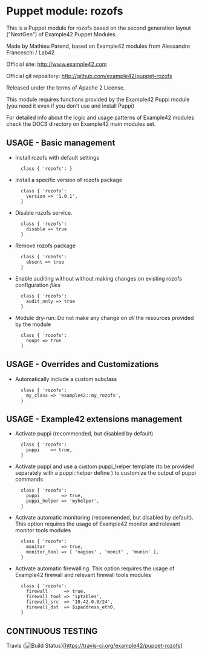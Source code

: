 # Puppet module: rozofs

This is a Puppet module for rozofs based on the second generation layout ("NextGen") of Example42 Puppet Modules.

Made by Mathieu Parend, based on Example42 modules from Alessandro Franceschi / Lab42

Official site: http://www.example42.com

Official git repository: http://github.com/example42/puppet-rozofs

Released under the terms of Apache 2 License.

This module requires functions provided by the Example42 Puppi module (you need it even if you don't use and install Puppi)

For detailed info about the logic and usage patterns of Example42 modules check the DOCS directory on Example42 main modules set.


## USAGE - Basic management

* Install rozofs with default settings

        class { 'rozofs': }

* Install a specific version of rozofs package

        class { 'rozofs':
          version => '1.0.1',
        }

* Disable rozofs service.

        class { 'rozofs':
          disable => true
        }

* Remove rozofs package

        class { 'rozofs':
          absent => true
        }

* Enable auditing without without making changes on existing rozofs configuration *files*

        class { 'rozofs':
          audit_only => true
        }

* Module dry-run: Do not make any change on *all* the resources provided by the module

        class { 'rozofs':
          noops => true
        }


## USAGE - Overrides and Customizations
* Automatically include a custom subclass

        class { 'rozofs':
          my_class => 'example42::my_rozofs',
        }


## USAGE - Example42 extensions management 
* Activate puppi (recommended, but disabled by default)

        class { 'rozofs':
          puppi    => true,
        }

* Activate puppi and use a custom puppi_helper template (to be provided separately with a puppi::helper define ) to customize the output of puppi commands 

        class { 'rozofs':
          puppi        => true,
          puppi_helper => 'myhelper', 
        }

* Activate automatic monitoring (recommended, but disabled by default). This option requires the usage of Example42 monitor and relevant monitor tools modules

        class { 'rozofs':
          monitor      => true,
          monitor_tool => [ 'nagios' , 'monit' , 'munin' ],
        }

* Activate automatic firewalling. This option requires the usage of Example42 firewall and relevant firewall tools modules

        class { 'rozofs':       
          firewall      => true,
          firewall_tool => 'iptables',
          firewall_src  => '10.42.0.0/24',
          firewall_dst  => $ipaddress_eth0,
        }


## CONTINUOUS TESTING

Travis {<img src="https://travis-ci.org/example42/puppet-rozofs.png?branch=master" alt="Build Status" />}[https://travis-ci.org/example42/puppet-rozofs]
